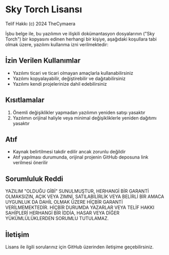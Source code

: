 # Sky Torch Lisansı

Telif Hakkı (c) 2024 TheCymaera

İşbu belge ile, bu yazılımın ve ilişkili dokümantasyon dosyalarının ("Sky Torch") bir kopyasını edinen herhangi bir kişiye, aşağıdaki koşullara tabi olmak üzere, yazılımı kullanma izni verilmektedir:

## İzin Verilen Kullanımlar
- Yazılımı ticari ve ticari olmayan amaçlarla kullanabilirsiniz
- Yazılımı kopyalayabilir, değiştirebilir ve dağıtabilirsiniz
- Yazılımı kendi projelerinize dahil edebilirsiniz

## Kısıtlamalar
1. Önemli değişiklikler yapmadan yazılımın yeniden satışı yasaktır
2. Yazılımın orijinal haliyle veya minimal değişikliklerle yeniden dağıtımı yasaktır

## Atıf
- Kaynak belirtilmesi takdir edilir ancak zorunlu değildir
- Atıf yapılması durumunda, orijinal projenin GitHub deposuna link verilmesi önerilir

## Sorumluluk Reddi
YAZILIM "OLDUĞU GİBİ" SUNULMUŞTUR, HERHANGİ BİR GARANTİ OLMAKSIZIN, AÇIK VEYA ZIMNİ, SATILABİLİRLİK VEYA BELİRLİ BİR AMACA UYGUNLUK DA DAHİL OLMAK ÜZERE HİÇBİR GARANTİ VERİLMEMEKTEDİR. HİÇBİR DURUMDA YAZARLAR VEYA TELİF HAKKI SAHİPLERİ HERHANGİ BİR İDDİA, HASAR VEYA DİĞER YÜKÜMLÜLÜKLERDEN SORUMLU TUTULAMAZ.

## İletişim
Lisans ile ilgili sorularınız için GitHub üzerinden iletişime geçebilirsiniz. 